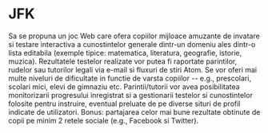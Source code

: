# JFK
Sa se propuna un joc Web care ofera copiilor mijloace amuzante de invatare si testare interactiva a cunostintelor generale dintr-un domeniu ales dintr-o lista editabila (exemple tipice: matematica, literatura, geografie, istorie, muzica). Rezultatele testelor realizate vor putea fi raportate parintilor, rudelor sau tutorilor legali via e-mail si fluxuri de stiri Atom. Se vor oferi mai multe niveluri de dificultate in functie de varsta copiilor -- e.g., prescolari, scolari mici, elevi de gimnaziu etc. Parintii/tutorii vor avea posibilitatea monitorizarii progresului inregistrat si a gestionarii testelor si cunostintelor folosite pentru instruire, eventual preluate de pe diverse situri de profil indicate de utilizatori. Bonus: partajarea celor mai bune rezultate obtinute de copii pe minim 2 retele sociale (e.g., Facebook si Twitter).
